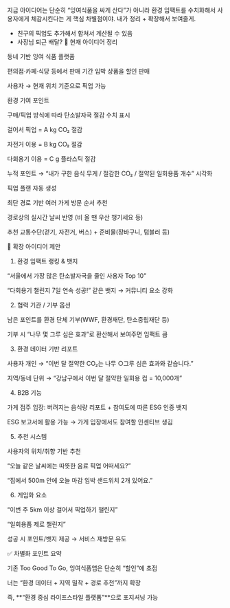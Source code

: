 지금 아이디어는 단순히 “잉여식품을 싸게 산다”가 아니라 환경 임팩트를 수치화해서 사용자에게 체감시킨다는 게 핵심 차별점이야. 내가 정리 + 확장해서 보여줄게.

- 친구의 픽업도 추가해서 합쳐서 계산될 수 있음
- 사장님 퇴근 배달?
📌 현재 아이디어 정리

동네 기반 잉여 식품 플랫폼

편의점·카페·식당 등에서 판매 기간 임박 상품을 할인 판매

사용자 → 현재 위치 기준으로 픽업 가능

환경 기여 포인트

구매/픽업 방식에 따라 탄소발자국 절감 수치 표시

걸어서 픽업 = A kg CO₂ 절감

자전거 이용 = B kg CO₂ 절감

다회용기 이용 = C g 플라스틱 절감

누적 포인트 → “내가 구한 음식 무게 / 절감한 CO₂ / 절약된 일회용품 개수” 시각화

픽업 플랜 자동 생성

최단 경로 기반 여러 가게 방문 순서 추천

경로상의 실시간 날씨 반영 (비 올 땐 우산 챙기세요 등)

추천 교통수단(걷기, 자전거, 버스) + 준비물(장바구니, 텀블러 등)

🚀 확장 아이디어 제안
1) 환경 임팩트 랭킹 & 뱃지

“서울에서 가장 많은 탄소발자국을 줄인 사용자 Top 10”

“다회용기 챌린지 7일 연속 성공!” 같은 뱃지 → 커뮤니티 요소 강화

2) 협력 기관 / 기부 옵션

남은 포인트를 환경 단체 기부(WWF, 환경재단, 탄소중립재단 등)

기부 시 “나무 몇 그루 심은 효과”로 환산해서 보여주면 임팩트 큼

3) 환경 데이터 기반 리포트

사용자 개인 → “이번 달 절약한 CO₂는 나무 ○그루 심은 효과와 같습니다.”

지역/동네 단위 → “강남구에서 이번 달 절약한 일회용 컵 = 10,000개”

4) B2B 기능

가게 점주 입장: 버려지는 음식량 리포트 + 참여도에 따른 ESG 인증 뱃지

ESG 보고서에 활용 가능 → 가게 입장에서도 참여할 인센티브 생김

5) 추천 시스템

사용자의 위치/취향 기반 추천

“오늘 같은 날씨에는 따뜻한 음료 픽업 어떠세요?”

“집에서 500m 안에 오늘 마감 임박 샌드위치 2개 있어요.”

6) 게임화 요소

“이번 주 5km 이상 걸어서 픽업하기 챌린지”

“일회용품 제로 챌린지”

성공 시 포인트/뱃지 제공 → 서비스 재방문 유도

✅ 차별화 포인트 요약

기존 Too Good To Go, 잉여식품앱은 단순히 “할인”에 초점

너는 “환경 데이터 + 지역 밀착 + 경로 추천”까지 확장

즉, **“환경 중심 라이프스타일 플랫폼”**으로 포지셔닝 가능
